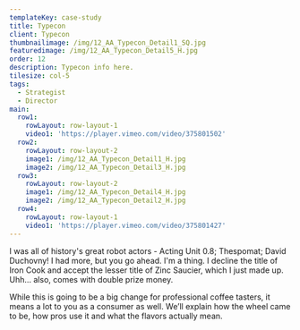 ```yaml
---
templateKey: case-study
title: Typecon
client: Typecon
thumbnailimage: /img/12_AA_Typecon_Detail1_SQ.jpg
featuredimage: /img/12_AA_Typecon_Detail5_H.jpg
order: 12
description: Typecon info here.
tilesize: col-5
tags:
  - Strategist
  - Director
main:
  row1:
    rowLayout: row-layout-1
    video1: 'https://player.vimeo.com/video/375801502'  
  row2:
    rowLayout: row-layout-2
    image1: /img/12_AA_Typecon_Detail1_H.jpg
    image2: /img/12_AA_Typecon_Detail3_H.jpg
  row3:
    rowLayout: row-layout-2
    image1: /img/12_AA_Typecon_Detail4_H.jpg
    image2: /img/12_AA_Typecon_Detail2_H.jpg
  row4:
    rowLayout: row-layout-1    
    video1: 'https://player.vimeo.com/video/375801427'  
---
```

I was all of history's great robot actors - Acting Unit 0.8; Thespomat; David Duchovny! I had more, but you go ahead. I'm a thing. I decline the title of Iron Cook and accept the lesser title of Zinc Saucier, which I just made up. Uhh… also, comes with double prize money.

While this is going to be a big change for professional coffee tasters, it means a lot to you as a consumer as well. We’ll explain how the wheel came to be, how pros use it and what the flavors actually mean.
